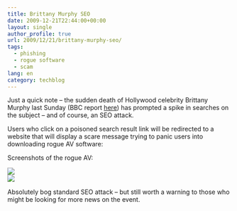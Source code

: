 ```yaml
---
title: Brittany Murphy SEO
date: 2009-12-21T22:44:00+00:00
layout: single
author_profile: true
url: 2009/12/21/brittany-murphy-seo/
tags:
  - phishing
  - rogue software
  - scam
lang: en
category: techblog
---
```

Just a quick note &#8211; the sudden death of Hollywood celebrity Brittany Murphy last Sunday (BBC report [here](http://news.bbc.co.uk/2/hi/entertainment/8423785.stm)) has prompted a spike in searches on the subject &#8211; and of course, an SEO attack.

Users who click on a poisoned search result link will be redirected to a website that will display a scare message trying to panic users into downloading rogue AV software:

Screenshots of the rogue AV:

<div>
</div>

<div>
  <a href="http://4.bp.blogspot.com/_vaUVXcmC3OI/Sy_zHxGf1hI/AAAAAAAAAco/BX1b90YSdvo/s1600-h/brittanymurphyseo_1.jpg" imageanchor="1"><img border="0" src="http://4.bp.blogspot.com/_vaUVXcmC3OI/Sy_zHxGf1hI/AAAAAAAAAco/BX1b90YSdvo/s400/brittanymurphyseo_1.jpg" /></a>
</div>

<div>
</div>

<div>
  <a href="http://3.bp.blogspot.com/_vaUVXcmC3OI/Sy_zLbUEe5I/AAAAAAAAAcw/syaIYFuRy24/s1600-h/brittanymurphyseo_2.jpg" imageanchor="1"><img border="0" src="http://3.bp.blogspot.com/_vaUVXcmC3OI/Sy_zLbUEe5I/AAAAAAAAAcw/syaIYFuRy24/s400/brittanymurphyseo_2.jpg" /></a>
</div>

<div>
</div>

Absolutely bog standard SEO attack &#8211; but still worth a warning to those who might be looking for more news on the event.